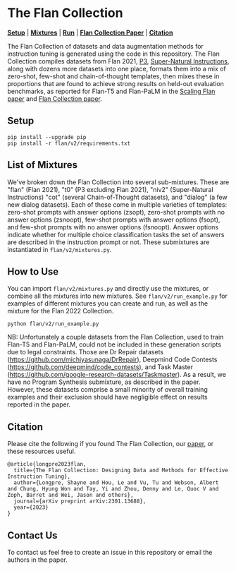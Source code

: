 # The Flan Collection

[**Setup**](#setup) | [**Mixtures**](list-of-mixtures) | [**Run**](how-to-use) | [**Flan Collection Paper**](https://arxiv.org/abs/2301.13688) | [**Citation**](#citation)

The Flan Collection of datasets and data augmentation methods for instruction tuning is generated using the code in this repository. The Flan Collection compiles datasets from Flan 2021, [P3](https://huggingface.co/datasets/bigscience/P3), [Super-Natural Instructions](https://arxiv.org/abs/2204.07705), along with dozens more datasets into one place, formats them into a mix of zero-shot, few-shot and chain-of-thought templates, then mixes these in proportions that are found to achieve strong results on held-out evaluation benchmarks, as reported for Flan-T5 and Flan-PaLM in the [Scaling Flan paper](https://arxiv.org/abs/2210.11416) and [Flan Collection paper](https://arxiv.org/abs/2301.13688).

## Setup
```
pip install --upgrade pip
pip install -r flan/v2/requirements.txt
```

## List of Mixtures
We've broken down the Flan Collection into several sub-mixtures. These are "flan" (Flan 2021), "t0" (P3 excluding Flan 2021), "niv2" (Super-Natural Instructions) "cot" (several Chain-of-Thought datasets), and "dialog" (a few new dialog datasets).
Each of these come in multiple varieties of templates: zero-shot prompts with answer options (zsopt), zero-shot prompts with no answer options (zsnoopt), few-shot prompts with answer options (fsopt), and few-shot prompts with no answer options (fsnoopt). Answer options indicate whether for multiple choice classification tasks the set of answers are described in the instruction prompt or not. These submixtures are instantiated in `flan/v2/mixtures.py`.

## How to Use
You can import `flan/v2/mixtures.py` and directly use the mixtures, or combine all the mixtures into new mixtures. See `flan/v2/run_example.py` for examples of different mixtures you can create and run, as well as the mixture for the Flan 2022 Collection.

```
python flan/v2/run_example.py
```

NB: Unfortunately a couple datasets from the Flan Collection, used to train Flan-T5 and Flan-PaLM, could not be included in these generation scripts due to legal constraints. Those are Dr Repair datasets (https://github.com/michiyasunaga/DrRepair), Deepmind Code Contests (https://github.com/deepmind/code_contests), and Task Master (https://github.com/google-research-datasets/Taskmaster). As a result, we have no Program Synthesis submixture, as described in the paper. However, these datasets comprise a small minority of overall training examples and their exclusion should have negligible effect on results reported in the paper.

## Citation
Please cite the following if you found The Flan Collection, our [paper](https://arxiv.org/abs/2301.13688), or these resources useful.
```
@article{longpre2023flan,
  title={The Flan Collection: Designing Data and Methods for Effective Instruction Tuning},
  author={Longpre, Shayne and Hou, Le and Vu, Tu and Webson, Albert and Chung, Hyung Won and Tay, Yi and Zhou, Denny and Le, Quoc V and Zoph, Barret and Wei, Jason and others},
  journal={arXiv preprint arXiv:2301.13688},
  year={2023}
}
```

## Contact Us
To contact us feel free to create an issue in this repository or email the authors in the paper.
